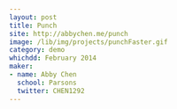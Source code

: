 ```yaml
---
layout: post
title: Punch
site: http://abbychen.me/punch
image: /lib/img/projects/punchFaster.gif
category: demo
whichdd: February 2014
maker:
- name: Abby Chen
  school: Parsons
  twitter: CHEN1292
---
```

